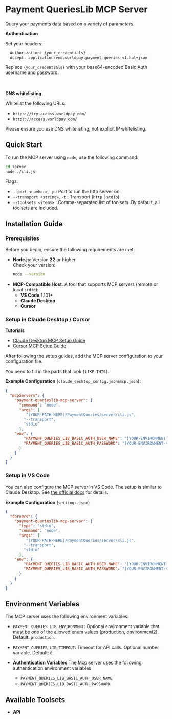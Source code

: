 # Payment QueriesLib MCP Server

Query your payments data based on a variety of parameters.

__Authentication__ 

Set your headers:

  ```
    Authorization: {your_credentials}
    Accept: application/vnd.worldpay.payment-queries-v1.hal+json
  ```
Replace `{your_credentials}` with your base64-encoded Basic Auth username and password.

<br><br>
__DNS whitelisting__

Whitelist the following URLs:
* `https://try.access.worldpay.com/`
* `https://access.worldpay.com/`

Please ensure you use DNS whitelisting, not explicit IP whitelisting.

## Quick Start

To run the MCP server using `node`, use the following command:

```bash
cd server
node ./cli.js
```

Flags:
-  `--port <number>`, `-p` : Port to run the http server on
-  `--transport <string>`, `-t` : Transport (`http` | `stdio`)
-  `--toolsets <items>` : Comma-separated list of toolsets. By default, all toolsets are included.

## Installation Guide

### Prerequisites
Before you begin, ensure the following requirements are met:

- **Node.js**: Version **22** or higher  
  Check your version:
  ```bash
  node --version
  ```
- **MCP-Compatible Host**: A tool that supports MCP servers (remote or local `stdio`):
    - **VS Code** 1.101+
    - **Claude Desktop**
    - **Cursor**

### Setup in Claude Desktop / Cursor

**Tutorials**

- [Claude Desktop MCP Setup Guide](https://modelcontextprotocol.io/quickstart/user)
- [Cursor MCP Setup Guide](https://cursor.com/docs/context/mcp)

After following the setup guides, add the MCP server configuration to your configuration file.

You need to fill in the parts that look `[LIKE-THIS]`.

**Example Configuration** (`claude_desktop_config.json`/`mcp.json`):
```json
{
  "mcpServers": {
    "payment-querieslib-mcp-server": {
      "command": "node",
      "args": [
         "[YOUR-PATH-HERE]/PaymentQueries/server/cli.js",
        "--transport",
        "stdio"
      ],
    "env": {
        "PAYMENT_QUERIES_LIB_BASIC_AUTH_USER_NAME": "[YOUR-ENVIRONMENT-VARIABLE-VALUE-HERE]",
        "PAYMENT_QUERIES_LIB_BASIC_AUTH_PASSWORD": "[YOUR-ENVIRONMENT-VARIABLE-VALUE-HERE]"
      }
    }
  }
}
```

### Setup in VS Code

You can also configure the MCP server in VS Code. The setup is similar to Claude Desktop. See [the official docs](https://code.visualstudio.com/docs/copilot/chat/mcp-servers#_add-an-mcp-server-to-your-user-settings) for details.

**Example Configuration** (`settings.json`)
```json
{
  "servers": {
    "payment-querieslib-mcp-server": {
      "type": "stdio",
      "command": "node",
      "args": [
         "[YOUR-PATH-HERE]/PaymentQueries/server/cli.js",
        "--transport",
        "stdio"
      ],
    "env": {
        "PAYMENT_QUERIES_LIB_BASIC_AUTH_USER_NAME": "[YOUR-ENVIRONMENT-VARIABLE-VALUE-HERE]",
        "PAYMENT_QUERIES_LIB_BASIC_AUTH_PASSWORD": "[YOUR-ENVIRONMENT-VARIABLE-VALUE-HERE]"
      }
    }
  }
}
```


## Environment Variables

The MCP server uses the following environment variables:

- `PAYMENT_QUERIES_LIB_ENVIRONMENT`: Optional environment variable that must be one of the allowed enum values (production, environment2). Default: `production`.
- `PAYMENT_QUERIES_LIB_TIMEOUT`: Timeout for API calls. Optional number variable. Default: `0`.

- **Authentication Variables**
 The Mcp server uses the following authentication environment variables
  - `PAYMENT_QUERIES_LIB_BASIC_AUTH_USER_NAME`
  - `PAYMENT_QUERIES_LIB_BASIC_AUTH_PASSWORD`

## Available Toolsets

- **API**
